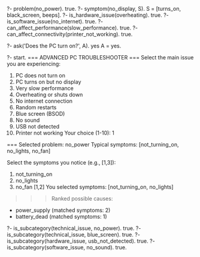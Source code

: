 ?- problem(no_power).
true.
?- symptom(no_display, S).
S = [turns_on, black_screen, beeps].
?- is_hardware_issue(overheating).
true.
?- is_software_issue(no_internet).
true.
?- can_affect_performance(slow_performance).
true.
?- can_affect_connectivity(printer_not_working).
true.


?- ask('Does the PC turn on?', A).
yes
A = yes.


?- start.
=== ADVANCED PC TROUBLESHOOTER ===
Select the main issue you are experiencing:
1. PC does not turn on
2. PC turns on but no display
3. Very slow performance
4. Overheating or shuts down
5. No internet connection
6. Random restarts
7. Blue screen (BSOD)
8. No sound
9. USB not detected
10. Printer not working
Your choice (1-10): 1

=== Selected problem: no_power
Typical symptoms: [not_turning_on, no_lights, no_fan]

Select the symptoms you notice (e.g., [1,3]):
1. not_turning_on
2. no_lights
3. no_fan
[1,2]
You selected symptoms: [not_turning_on, no_lights]

>>> Ranked possible causes:
 - power_supply (matched symptoms: 2)
 - battery_dead (matched symptoms: 1)


?- is_subcategory(technical_issue, no_power).
true.
?- is_subcategory(technical_issue, blue_screen).
true.
?- is_subcategory(hardware_issue, usb_not_detected).
true.
?- is_subcategory(software_issue, no_sound).
true.
